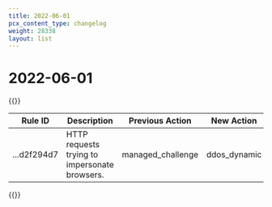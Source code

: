 ```yaml
---
title: 2022-06-01
pcx_content_type: changelog
weight: 28338
layout: list
---
```


# 2022-06-01

{{<table-wrap>}}

<table style="width: 100%">
  <thead>
    <tr>
      <th>Rule ID</th>
      <th>Description</th>
      <th>Previous Action</th>
      <th>New Action</th>
      <th>Notes</th>
    </tr>
  </thead>
  <tbody>
    <tr>
      <td>...d2f294d7</td>
      <td>HTTP requests trying to impersonate browsers.</td>
      <td>managed_challenge</td>
      <td>ddos_dynamic</td>
      <td>Pick different actions depending on attack characteristics.</td>
    </tr>
  </tbody>
</table>
{{</table-wrap>}}
